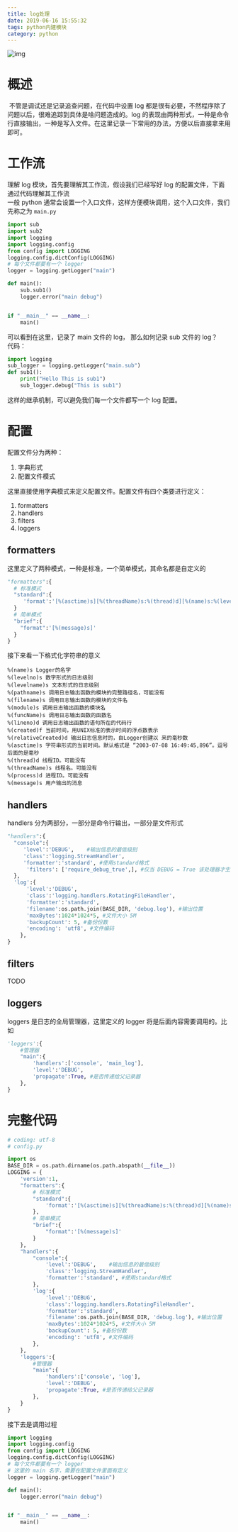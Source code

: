 ```yaml
---
title: log处理
date: 2019-06-16 15:55:32
tags: python内建模块
category: python
---
```

![img](https://raw.githubusercontent.com/01x01/github-blog/master/source/img/meaty.png)

# 概述
 不管是调试还是记录追查问题，在代码中设置 log 都是很有必要，不然程序除了问题以后，很难追踪到具体是啥问题造成的。log 的表现由两种形式，一种是命令行直接输出，一种是写入文件。在这里记录一下常用的办法，方便以后直接拿来用即可。

# 工作流
理解 log 模块，首先要理解其工作流，假设我们已经写好 log 的配置文件，下面通过代码理解其工作流<br />一般 python 通常会设置一个入口文件，这样方便模块调用，这个入口文件，我们先称之为 `main.py` 
```python
import sub
import sub2
import logging
import logging.config
from config import LOGGING
logging.config.dictConfig(LOGGING)
# 每个文件都要有一个 logger
logger = logging.getLogger("main")

def main():
    sub.sub1()
    logger.error("main debug")


if "__main__" == __name__:
    main() 
```
可以看到在这里，记录了 main 文件的 log， 那么如何记录 sub 文件的 log？<br />代码：
```python
import logging
sub_logger = logging.getLogger("main.sub")
def sub1():
    print("Hello This is sub1")
    sub_logger.debug("This is sub1")
```
这样的继承机制，可以避免我们每一个文件都写一个 log 配置。


# 配置
配置文件分为两种：

1. 字典形式
1. 配置文件模式

这里直接使用字典模式来定义配置文件。配置文件有四个类要进行定义：

1. formatters
1. handlers
1. filters
1. loggers

## formatters
这里定义了两种模式，一种是标准，一个简单模式，其命名都是自定义的
```python
"formatters":{
  # 标准模式
  "standard":{
     'format':'[%(asctime)s][%(threadName)s:%(thread)d][%(name)s:%(levelname)s(%(lineno)d)]\n[%(module)s:%(funcName)s]:%(message)s'
  }
  # 简单模式
  "brief":{
    "format":'[%(message)s]'
  }
}
```
接下来看一下格式化字符串的意义
```shell
%(name)s Logger的名字
%(levelno)s 数字形式的日志级别
%(levelname)s 文本形式的日志级别
%(pathname)s 调用日志输出函数的模块的完整路径名，可能没有
%(filename)s 调用日志输出函数的模块的文件名
%(module)s 调用日志输出函数的模块名
%(funcName)s 调用日志输出函数的函数名
%(lineno)d 调用日志输出函数的语句所在的代码行
%(created)f 当前时间，用UNIX标准的表示时间的浮点数表示
%(relativeCreated)d 输出日志信息时的，自Logger创建以 来的毫秒数
%(asctime)s 字符串形式的当前时间。默认格式是 “2003-07-08 16:49:45,896”。逗号后面的是毫秒
%(thread)d 线程ID。可能没有
%(threadName)s 线程名。可能没有
%(process)d 进程ID。可能没有
%(message)s 用户输出的消息
```

## handlers
handlers 分为两部分，一部分是命令行输出，一部分是文件形式
```python
"handlers":{
  "console":{
     'level':'DEBUG',    #输出信息的最低级别
     'class':'logging.StreamHandler',
     'formatter':'standard', #使用standard格式
      'filters': ['require_debug_true',], #仅当 DEBUG = True 该处理器才生效,一般没用。
  },
  'log':{
      'level':'DEBUG',
      'class':'logging.handlers.RotatingFileHandler',
      'formatter':'standard',
      'filename':os.path.join(BASE_DIR, 'debug.log'), #输出位置
      'maxBytes':1024*1024*5, #文件大小 5M
      'backupCount': 5, #备份份数
      'encoding': 'utf8', #文件编码
    },
}
```

## filters 
TODO

## loggers
loggers 是日志的全局管理器，这里定义的 logger 将是后面内容需要调用的。比如
```python
'loggers':{
    #管理器
    "main":{
        'handlers':['console', 'main_log'],
        'level':'DEBUG',
        'propagate':True, #是否传递给父记录器
    },
}
```

# 完整代码

```python
# coding: utf-8 
# config.py

import os 
BASE_DIR = os.path.dirname(os.path.abspath(__file__))
LOGGING = {
    'version':1,
    "formatters":{
        # 标准模式
        "standard":{
            'format':'[%(asctime)s][%(threadName)s:%(thread)d][%(name)s:%(levelname)s(%(lineno)d)]\n[%(module)s:%(funcName)s]:%(message)s'
        },
        # 简单模式
        "brief":{
            "format":'[%(message)s]'
        }
    },
    "handlers":{
        "console":{
            'level':'DEBUG',    #输出信息的最低级别
            'class':'logging.StreamHandler',
            'formatter':'standard', #使用standard格式
        },
        'log':{
            'level':'DEBUG',
            'class':'logging.handlers.RotatingFileHandler',
            'formatter':'standard',
            'filename':os.path.join(BASE_DIR, 'debug.log'), #输出位置
            'maxBytes':1024*1024*5, #文件大小 5M
            'backupCount': 5, #备份份数
            'encoding': 'utf8', #文件编码
        },
    },
    'loggers':{
        #管理器
        "main":{
            'handlers':['console', 'log'],
            'level':'DEBUG',
            'propagate':True, #是否传递给父记录器
        },
    }
}
```
接下去是调用过程
```python
import logging
import logging.config
from config import LOGGING
logging.config.dictConfig(LOGGING)
# 每个文件都要有一个 logger
# 这里的 main 名字，需要在配置文件里面有定义
logger = logging.getLogger("main")

def main():
    logger.error("main debug")


if "__main__" == __name__:
    main()
```

